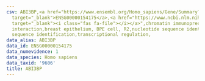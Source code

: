 ```yaml
---
csv: ABI3BP,<a href="https://www.ensembl.org/Homo_sapiens/Gene/Summary?db=core;g=ENSG00000154175"
  target="_blank">ENSG00000154175</a>,<a href="https://www.ncbi.nlm.nih.gov/pubmed/22863008"
  target="_blank"><i class="fas fa-file"></i></a>",chromatin immunoprecipitation assay,direct
  interaction,breast epithelium, BPE cell, R2,nucleotide sequence identification,nucleotide
  sequence identification,transcriptional regulation,
data_alias: ABI3BP
data_id: ENSG00000154175
data_numevidence: 1
data_species: Homo sapiens
data_taxid: '9606'
title: ABI3BP
---
```

